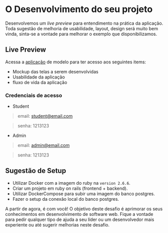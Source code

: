 # O Desenvolvimento do seu projeto
Desenvolvemos um *live preview* para entendimento na prática da aplicação. Toda sugestão de melhoria de usabilidade, layout, design será muito bem vinda, sinta-se a vontade para melhorar o exemplo que disponibilizamos.

## Live Preview
Acessa a [aplicação](https://quero-app.herokuapp.com/) de modelo para ter acesso aos seguintes items:

- Mockup das telas a serem desenvolvidas
- Usabilidade da aplicação
- fluxo de vida da aplicação

### Credenciais de acesso
- Student

> email: student@email.com

> senha: 1213123

- Admin

> email: admin@email.com

> senha: 1213123

## Sugestão de Setup
- Utilizar Docker com a imagem do ruby na `version 2.6.6`.
- Criar um projeto em ruby on rails (frontend + backend).
- Utilizar DockerCompose para subir uma imagem do banco postgres.
- Fazer o setup da conexão local do banco postgres.

A partir de agora, é com você! O objetivo deste desafio é aprimorar os seus conhecimentos em desenvolvimento de software web. Fique a vontade para pedir qualquer tipo de ajuda a seu líder ou um desenvolvedor mais experiente ou até sugerir melhorias neste desafio.
